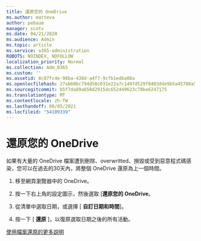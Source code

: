 ```yaml
---
title: 還原您的 OneDrive
ms.author: matteva
author: pebaum
manager: scotv
ms.date: 04/21/2020
ms.audience: Admin
ms.topic: article
ms.service: o365-administration
ROBOTS: NOINDEX, NOFOLLOW
localization_priority: Normal
ms.collection: Adm_O365
ms.custom: ''
ms.assetid: 8c07fc4e-98ba-438d-a4f7-9cfb1ed6a08a
ms.openlocfilehash: 27ab60bc794d50c031e22a7c1497d529f0403dde9b5a45708a54495117c1939f
ms.sourcegitcommit: b5f7da89a650d2915dc652449623c78be6247175
ms.translationtype: MT
ms.contentlocale: zh-TW
ms.lasthandoff: 08/05/2021
ms.locfileid: "54109339"
---
```

# <a name="restore-your-onedrive"></a>還原您的 OneDrive

如果有大量的 OneDrive 檔案遭到刪除、overwritted、損毀或受到惡意程式碼感染，您可以在過去的30天內，將整個 OneDrive 還原為上一個時間。
  
1. 移至網頁瀏覽器中的 OneDrive。
    
2. 按一下右上角的設定圖示，然後選取 [**還原您的 OneDrive**。
    
3. 從清單中選取日期，或選擇 [ **自訂日期和時間**]。
    
4. 按一下 [ **還原** ]，以復原選取日期之後的所有活動。 
    
[使用檔案還原的更多説明](https://go.microsoft.com/fwlink/?linkid=872874)
  

